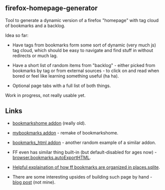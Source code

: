 firefox-homepage-generator
--------------------

Tool to generate a dynamic version of a firefox "homepage" with tag cloud of
bookmarks and a backlog.

Idea so far:

 - Have tags from bookmarks form some sort of dynamic (very much js) tag cloud,
   which should be easy to navigate and find stuff in without redirects or much lag.

 - Have a short list of random items from "backlog" - either picked from
   bookmarks by tag or from external sources - to click on and read when bored
   or feel like learning something useful (ha ha).

 - Optional page tabs with a full list of both things.

Work in progress, not really usable yet.


Links
--------------------

 * [bookmarkshome addon](http://bookmarkshome.mozdev.org/) (really old).

 * [mybookmarks addon](http://www.catsyawn.net/ma2ten/soft/mybookmarks_en.html) -
   remake of bookmarkshome.

 * [bookmarks_html addon](https://addons.mozilla.org/en-US/firefox/addon/bookmarks_html/) -
   another random example of a similar addon.

 * FF even has similar thing built-in (but default-disabled for ages now) -
   [browser.bookmarks.autoExportHTML](http://kb.mozillazine.org/Browser.bookmarks.autoExportHTML).

 * [Helpful explaination of how ff bookmarks are organized in places.sqlite](http://stackoverflow.com/a/740183).

 * There are some interesting upsides of building such page by hand -
   [blog post](http://utcc.utoronto.ca/~cks/space/blog/web/BookmarksAlternative) (not mine).

